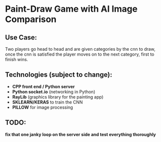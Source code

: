 # Paint-Draw Game with AI Image Comparison

## Use Case:
Two players go head to head and are given categories by the cnn to draw, once the cnn is satisfied the player moves on to the next category, first to finish wins.

## Technologies (subject to change):
- **CPP front end / Python server**
- **Python socket.io** (networking in Python)
- **RayLib** (graphics library for the painting app)
- **SKLEARN/KERAS** to train the CNN
- **PILLOW** for image processing

## TODO:
**fix that one janky loop on the server side and test everything thoroughly**


